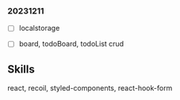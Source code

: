 ### 20231211
- [ ] localstorage
- [ ] board, todoBoard, todoList crud




## Skills
react, recoil, styled-components, react-hook-form